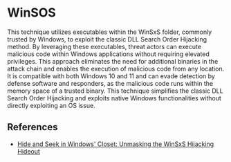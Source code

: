 # WinSOS

This technique utilizes executables within the WinSxS folder, commonly trusted by Windows, to exploit the classic DLL Search Order Hijacking method. By leveraging these executables, threat actors can execute malicious code within Windows applications without requiring elevated privileges. 
This approach eliminates the need for additional binaries in the attack chain and enables the execution of malicious code from any location. It is compatible with both Windows 10 and 11 and can evade detection by defense software and responders, as the malicious code runs within the memory space of a trusted binary. This technique simplifies the classic DLL Search Order Hijacking and exploits native Windows functionalities without directly exploiting an OS issue.


## References

 - [Hide and Seek in Windows' Closet: Unmasking the WinSxS Hijacking Hideout](https://www.securityjoes.com/post/hide-and-seek-in-windows-closet-unmasking-the-winsxs-hijacking-hideout)


